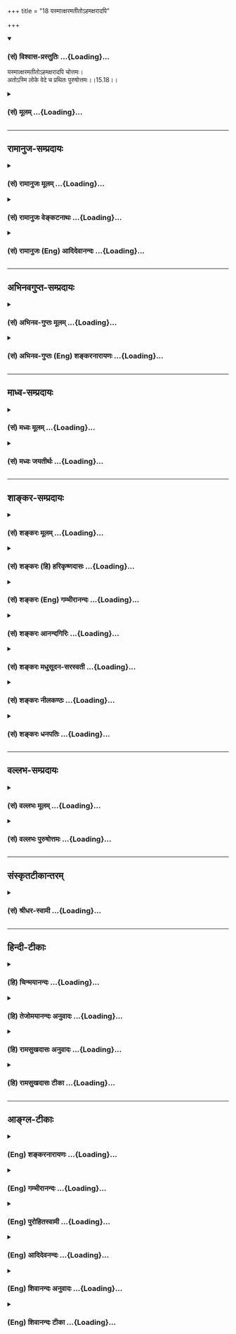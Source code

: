 +++
title = "18 यस्मात्क्षरमतीतोऽहमक्षरादपि"

+++
<div class="js_include" newlevelforh1="3" title="(सं) विश्वास-प्रस्तुतिः" unfilled url="/purANam_vaiShNavam/mahAbhAratam/06-bhIShma-parva/03-bhagavad-gItA-parva/saMskRtam/vishvAsa-prastutiH/15_puruShottama-yogaH/18_yasmAtxaramatIto-.md">
<details open><summary><h3>(सं) विश्वास-प्रस्तुतिः ...{Loading}...</h3></summary>

यस्मात्क्षरमतीतोऽहमक्षरादपि चोत्तमः।  
अतोऽस्मि लोके वेदे च प्रथितः पुरुषोत्तमः।।15.18।।
</details>
</div>
<div class="js_include collapsed" newlevelforh1="3" title="(सं) मूलम्" unfilled url="/purANam_vaiShNavam/mahAbhAratam/06-bhIShma-parva/03-bhagavad-gItA-parva/saMskRtam/mUlam/15_puruShottama-yogaH/18_yasmAtxaramatIto-.md">
<details><summary><h3>(सं) मूलम् ...{Loading}...</h3></summary>

यस्मात्क्षरमतीतोऽहमक्षरादपि चोत्तमः।  
अतोऽस्मि लोके वेदे च प्रथितः पुरुषोत्तमः।।15.18।।
</details>
</div>


_________________
## रामानुज-सम्प्रदायः
<div class="js_include collapsed" newlevelforh1="3" title="(सं) रामानुजः मूलम्" unfilled url="/purANam_vaiShNavam/mahAbhAratam/06-bhIShma-parva/03-bhagavad-gItA-parva/saMskRtam/rAmAnujaH/mUlam/15_puruShottama-yogaH/18_yasmAtxaramatIto-.md">
<details><summary><h3>(सं) रामानुजः मूलम् ...{Loading}...</h3></summary>

।।15.18।।**यस्माद्** एवम उक्तैः स्वभावैः **क्षरं** पुरुषम् **अतीतः अहम्;
अक्षरात्** मुक्ताद् अपि उक्तैः हेतुभिः उत्कृष्टतमः; **अतः** अहं **लोके
वेदे च पुरुषोत्तमः** इति **प्रथितः अस्मि।** वेदार्थावलोकनात् लोक इति
स्मृतिः इह उच्यते। श्रुतौ स्मृतौ च इत्यर्थः।  
  
श्रुतौ तावत् -- परं ज्योतिरूपं संपद्य स्वेन रूपेणाभिनिष्पद्यते स उत्तमः
पुरुषः (छ0 उ₀ 8।12।3) इत्यादौ। स्मृतौ अपिअंशावतारं पुरुषोत्तमस्य
ह्यनादिमध्यान्तमजस्य विष्णोः। (वि0 पु 5।17।33) इत्यादौ।

</details>
</div>
<div class="js_include collapsed" newlevelforh1="3" title="(सं) रामानुजः वेङ्कटनाथः" unfilled url="/purANam_vaiShNavam/mahAbhAratam/06-bhIShma-parva/03-bhagavad-gItA-parva/saMskRtam/rAmAnujaH/venkaTanAthaH/15_puruShottama-yogaH/18_yasmAtxaramatIto-.md">
<details><summary><h3>(सं) रामानुजः वेङ्कटनाथः ...{Loading}...</h3></summary>

  
  
।।15.18।। एवं प्रतिज्ञातमन्यत्वं श्रुतिस्मृतिप्रसिद्धधात्वर्थया समाख्यया
स्थापितम् तदेव पुनस्तथाभूतसमाख्यान्तरेणउत्तमः पुरुषः इत्यनुवादस्मारितेन
स्थिरीक्रियतेयस्मात् इतिश्लोकेन। एतेन पूर्वश्लोके पराक्त्वनिर्देशोऽपि
स्वविषय एवेति दर्शितम्। अत्रयतोऽसावग्निमान्; अतएव धूमवान्
इत्यादिवत्साध्यमेव साधकं प्रति नियामकतया हेतुर्व्यपदिश्यते। तच्च साध्यं
सहेतुकमिह समाख्यानिदानमित्यभिप्रायेणाहयस्मादेवमुक्तैः
स्वभावैरिति। क्षरमतीतः इति तत्स्वभावगन्धानाघ्रातत्वमुच्यते। अत्रापि
क्षरशब्दः प्रस्तुतैकार्थ्यान्न प्रधानविषय इत्याहक्षरं पुरुषमिति।
अक्षरशब्दस्य प्रधानेश्वरादिष्वपि प्रयोगात्तद्व्यवच्छेदायकूटस्थोऽक्षरः
\[15।16\] इत्युक्तैकार्थ्यमाहअक्षरान्मुक्तादिति। एतेन
पुरुषोत्तमशब्दनिरुक्तिरप्यत्र दर्शिता। उक्तैर्हैतुभिरिति -- षष्ठी
हेतुप्रयोगे \[अष्टा.2।3।26\] इति नियमस्य प्रयोजनरूपहेतुविषयतयैव
प्रयोगप्राचुर्यान्न तृतीययानुपपत्तिः। उत्तमशब्दे प्रकृतिप्रत्ययभेदेन
विवक्षितमाह -- उत्कृष्टतम इति। मुक्तो हि बद्धादुत्कृष्टः ततोऽप्यसौ
सर्वान्तरात्मत्वादिभिरुक्तैर्हेतुभिरुत्कृष्टतमः। प्रथितशब्देन
केवलप्रधनविधेः प्रकृतानन्वयात्सविशेषणोऽसौ
विशेषणोपसंक्रामीत्यभिप्रायेणपुरुषोत्तम इतीति इतिकरणम्। नात्र लोकशब्दो
भुवनविषयः; जनविषयो वा तत्र प्रकृतनिरुक्तिविवक्षाप्रमाणत्वासम्भवात्। नच
काव्यादिप्रयोगपरता; तत्राप्यतितरां स्वारस्याभावात्। अतो
वेदसहपाठात्तदनुवर्तिस्मृतिपरोऽयम्। तत्र च लोक्यतेऽनेन वेदार्थ इति
व्युत्पत्त्या वृत्तिरित्यभिप्रायेणाह -- वेदार्थावलोकनादिति। श्रुतौ स्मृतौ
चेत्यर्थ इति। अयमभिप्रायः -- श्रूयते नित्यमिति हि श्रुतिः। अतो
वक्तृदोषप्रसङ्गाभावादशिथिलसम्प्रदायत्वाच्च तदुक्तं तावत्प्रामाणिकमेव।
स्मृतिरप्यल्पश्रुतैर्दुरवबोधसकलशाखानुगतमर्थं सङ्कलव्योपबृंहयन्ती
परमात्मतममन्वादिप्रणीता प्रमाणमेवेति तया वेदार्थावलोकनं युक्तम् --
इति।  
  
परं ज्योतिरुपसम्पद्य इति मुक्तोपसम्पत्तव्यतया निर्दिष्टो
निरतिशयदीप्तियुक्तः पुरुष एवात्र स उत्तमः पुरुषः इति परामृश्य विशेष्यते
तदुपबृंहणाय हिउत्तमः पुरुषस्त्वन्यः \[15।17\] इति
तत्तुल्यव्यस्तप्रयोगोऽयं प्रदर्शित इत्यभिप्रायेणपरं ज्योतिः
इत्यादिवाक्योदाहरणम्। अत्रप्रथितः पुरुषोत्तमः
इत्युक्तसमस्तप्रयोगप्रदर्शनार्थतयाअंशावतारं पुरुषोत्तमस्य
\[वि.पु.5।17।33\] इति स्मृत्युदाहृतिः। अत्रविष्णोः इति
संज्ञानिर्देशेऽपिपुरुषोत्तमस्य इति विशेषणैकार्थ्यस्य
विवक्षितत्वाद्योगरूढोऽयं शब्द इति सिद्धम्। एतेनरूढ्या तु कामं
पुरुषोत्तमोऽस्तु इति प्रलपन् वेदबाह्यः प्रत्युक्तः। ननु कथं
यौगिकार्थविवक्षायामस्य साधुता न तावदसौ समानाधिकरणसमासःसन्
महत्परमोत्तमोत्कृष्टाः पूज्यमानैः \[अष्टा.2।1।61\] इति
प्रथमानिर्दिष्टस्योत्तमशब्दस्योपसर्जनतया पूर्वनिपातापातात्। नापि
व्यधिकरणः। उत्तमः पुरुष इवेत्युपमितविवक्षानुपपत्तेः तदर्थतयोदाहृतायां
श्रुतावपि वैयधिकरण्यादर्शनात्। नचासौ षष्ठीसमासः; निर्धारणे तन्निषेधात्
नचान्यस्यापीह सम्भव इति। मैवं; षष्ठीसमासस्यैवात्र युक्तत्वात् नहि वयमत्र
निर्धारणार्थतां ब्रूमः। पुत्रादिवत्सम्बन्धिशब्दो ह्यसौ। अधमादिसापेक्षं
ह्युत्तमत्वम्। इदं च सूचितम् -- उक्तैर्हेतुभिरुत्कृष्टतम इति
जातिगुणाद्यसम्बन्धिशब्देषु हि निर्धारणे षष्ठी। सम्बन्धसामान्यविहिता च
षष्ठी तत्तत्सम्बन्धिशब्दसमभिव्याहारानुरोधेन तत्सम्बन्धविशेषं
प्रतिपादयति। एवमेव हि नागोत्तमादिशब्दानां साधुत्वं
वैयाकरणैर्व्याख्यातम्। अत्र चउत्तमः पुरुषस्त्वन्यः
\[15।17\]क्षरमतीतोऽहमक्षरादपि चोत्तमः इति चार्थकथनमात्रं; न तु
तत्समासांशद्वयविवक्षा। एवमेव स उत्तमः पुरुषः इति श्रुत्युदाहरणमपि।
केचित्तु पञ्चमीसमासं व्याकुर्वते। न चोत्तमशब्दयोगे पञ्चमी न शिष्टेति
वाच्यं यथायस्मादधिकम् \[अष्टा.2।3।9\] इत्यादिसौत्रप्रयोगादशिष्टस्यापि
परिग्रहःएवमक्षरादपि चोत्तमः इत्यादिप्रयोगबलादेव तत्परिग्रहोपपत्तेः।
इदमपि सूचितंमुक्तादप्युक्तैर्हेतुभिरुत्कृष्टतम इति। योगविभागाच्च
पञ्चम्या उत्तमादिशब्दैः समासोऽप्यनुशिष्ट एव। एवं सप्तमीसमासत्वेऽपि न
दोषः; शौण्डादिष्वपठितत्वेऽपि तत्रापि योगविभागाभ्यनुज्ञानादेव तदुपपत्तेः।
एतत्सर्वं विजानद्भिर्महाकविभिरपि विवक्षितयोग एवायं प्रयुज्यते
प्रतिपाद्यते च। तथाऽऽदिकाव्येन च तेन विना निद्रां लभते पुरुषोत्तमः
\[वा.रा.1।18।30\] इति। तदेतत्सर्वमभिसन्धाय भगवद्यामुनमुनिभिरुक्तं
स्तोत्रेकः पुण्डरीकनयनः पुरुषोत्तमः कः इति।  
  

</details>
</div>
<div class="js_include collapsed" newlevelforh1="3" title="(सं) रामानुजः (Eng) आदिदेवानन्दः" unfilled url="/purANam_vaiShNavam/mahAbhAratam/06-bhIShma-parva/03-bhagavad-gItA-parva/saMskRtam/rAmAnujaH/english/AdidevAnandaH/15_puruShottama-yogaH/18_yasmAtxaramatIto-.md">
<details><summary><h3>(सं) रामानुजः (Eng) आदिदेवानन्दः ...{Loading}...</h3></summary>

15.18 Inasmuch as I transcend the perishable (i.e., bound) Person of the
aforesaid nature, and I am higher, for reasons stated earlier, than the
imperishable Person or liberated self, therefore I am styled the Supreme
Person in the Smrti and Srutis. The Smrti is called Loka by reason of
its leading to the meaning of the Vedas. The meaning is that I am famous
in the Srutis and in the Smrti. In the Sruti for instance; 'Reaching the
Supreme Light, it appears in its own nature. He is the Supreme Person'
(Cha. U., 8.12.3). In the Smrti we have texts like 'I will approach Him
(Sri Krsna), the Supreme Person who is the incarnation of a portion of
Visnu, who is without beginning, middle or end' (V. P., 5.17.33).

</details>
</div>


_________________
## अभिनवगुप्त-सम्प्रदायः
<div class="js_include collapsed" newlevelforh1="3" title="(सं) अभिनव-गुप्तः मूलम्" unfilled url="/purANam_vaiShNavam/mahAbhAratam/06-bhIShma-parva/03-bhagavad-gItA-parva/saMskRtam/abhinava-guptaH/mUlam/15_puruShottama-yogaH/18_yasmAtxaramatIto-.md">
<details><summary><h3>(सं) अभिनव-गुप्तः मूलम् ...{Loading}...</h3></summary>

।।15.16 -- 15.18।। द्वावित्यादि पुरुषोत्तम इत्यन्तम्। द्वाविमौ पुरुषौ इति
ग्रन्थेनेदमुच्यते -- लोके तावदप्रबुद्धस्वभावोऽपि सर्वः
पृथिव्यादिभूतारब्धशरीरम् आत्मानं चेतनं क्षररूपं जानाति इति लोकस्य
मूढत्वात् द्वैतधीर्न निवर्तते। अहं तु सकलानुग्राही द्वैतग्रन्थिं विभिद्य
सकललोकव्यापकतया वेद्य इति। क्षरमतीतः; भूतानां जडत्वात्। अक्षरमतीतः;
आत्मनोऽप्रबुद्धत्वे सर्वव्यापकत्वखण्डनात्। पुरुषोत्तमो लोके वेदेऽपि सः
उत्तमः पुरुषः इत्यादिभिर्वाक्यैः स एव परमात्मा अद्वयः एवमुच्यते।

</details>
</div>
<div class="js_include collapsed" newlevelforh1="3" title="(सं) अभिनव-गुप्तः (Eng) शङ्करनारायणः" unfilled url="/purANam_vaiShNavam/mahAbhAratam/06-bhIShma-parva/03-bhagavad-gItA-parva/saMskRtam/abhinava-guptaH/english/shankaranArAyaNaH/15_puruShottama-yogaH/18_yasmAtxaramatIto-.md">
<details><summary><h3>(सं) अभिनव-गुप्तः (Eng) शङ्करनारायणः ...{Loading}...</h3></summary>

15.16-18 Dvav imau etc. upto Purusottamah. What has been stated in the
passage 'There are two persons in the world etc.', is this : The body
organism is made of the earth and other elements. In the world every
person, unitelligent by nature, takes the body for the Self and
\[hence\] views the Soul to be of perishing nature. Hence, the sense of
duality does not come to an end with regard to the worldly persons,
because of their delusion. But I am (the I-consciousness is) the One
favouring all, and by cutting the daulity-knot I am to be realised as
the One pervading all. (I) have transcended the perishing : Since the
elements are insentient. (I) have transcended the nonperishing : Since
the omnipresence \[of the Self\] is cut off (not comprehended) when the
Self is not properly realised. In the world and in the Veda too I am
acclaimed as the Highest of Persons : The Self same Supreme Self,
admitting no duality, is described in this manner with the sentences 'He
is he Highest Person' and the like.

</details>
</div>


_________________
## माध्व-सम्प्रदायः
<div class="js_include collapsed" newlevelforh1="3" title="(सं) मध्वः मूलम्" unfilled url="/purANam_vaiShNavam/mahAbhAratam/06-bhIShma-parva/03-bhagavad-gItA-parva/saMskRtam/madhvaH/mUlam/15_puruShottama-yogaH/18_yasmAtxaramatIto-.md">
<details><summary><h3>(सं) मध्वः मूलम् ...{Loading}...</h3></summary>

।।15.18।। Sri Madhvacharya did not comment on this sloka.,

</details>
</div>
<div class="js_include collapsed" newlevelforh1="3" title="(सं) मध्वः जयतीर्थः" unfilled url="/purANam_vaiShNavam/mahAbhAratam/06-bhIShma-parva/03-bhagavad-gItA-parva/saMskRtam/madhvaH/jayatIrthaH/15_puruShottama-yogaH/18_yasmAtxaramatIto-.md">
<details><summary><h3>(सं) मध्वः जयतीर्थः ...{Loading}...</h3></summary>

।।15.18।। Sri Jayatirtha did not comment on this sloka.  
  

</details>
</div>


_________________
## शाङ्कर-सम्प्रदायः
<div class="js_include collapsed" newlevelforh1="3" title="(सं) शङ्करः मूलम्" unfilled url="/purANam_vaiShNavam/mahAbhAratam/06-bhIShma-parva/03-bhagavad-gItA-parva/saMskRtam/shankaraH/mUlam/15_puruShottama-yogaH/18_yasmAtxaramatIto-.md">
<details><summary><h3>(सं) शङ्करः मूलम् ...{Loading}...</h3></summary>

।।15.18।। --,**यस्मात् क्षरम् अतीतः अहं** संसारमायावृक्षम् अश्वत्थाख्यम्
अतिक्रान्तः अहम् **अक्षरादपि** संसारमायारूपवृक्षबीजभूतादपि **च उत्तमः**
उत्कृष्टतमः ऊर्ध्वतमो वा; **अतः** ताभ्यां क्षराक्षराभ्याम् उत्तमत्वात्
**अस्मि लोके वेदे च प्रथितः** प्रख्यातः। **पुरुषोत्तमः** इत्येवं मां
भक्तजनाः विदुः। कवयः काव्यादिषु च इदं नाम निबध्नन्ति। पुरुषोत्तम
इत्यनेनाभिधानेनाभिगृणन्ति।। अथ इदानीं यथानिरुक्तम् आत्मानं यो वेद; तस्य
इदं फलम् उच्यते --,

</details>
</div>
<div class="js_include collapsed" newlevelforh1="3" title="(सं) शङ्करः (हि) हरिकृष्णदासः" unfilled url="/purANam_vaiShNavam/mahAbhAratam/06-bhIShma-parva/03-bhagavad-gItA-parva/saMskRtam/shankaraH/hindI/harikRShNadAsaH/15_puruShottama-yogaH/18_yasmAtxaramatIto-.md">
<details><summary><h3>(सं) शङ्करः (हि) हरिकृष्णदासः ...{Loading}...</h3></summary>

।।15.18।। उपर्युक्त ईश्वरका पुरुषोत्तम् यह नाम प्रसिद्ध है; उसका यह नाम
किस कारणसे हुआ इसकी हेतुसहित उपपत्ति बतलाकर; नामकी सार्थकता दिखलाते हुए
भगवान् अपने स्वरूपको प्रकट करते हैं कि मैं निरतिशय ईश्वर हूँ --, क्योंकि
मैं क्षरभावसे अतीत हूँ अर्थात् अश्वत्थ नामक मायामय संसारवृक्षका अतिक्रमण
किये हुए हूँ और संसारवृक्षके बीजस्वरूप अक्षरसे ( मूल प्रकृतिसे ) भी
उत्तम -- अतिशय उत्कृष्ट अथवा अतिशय उच्च हूँ। इसीलिये अर्थात् क्षर और
अक्षरसे उत्तम होनेके कारण; लोक और वेदमें; मैं पुरुषोत्तम नामसे विख्यात
हूँ। भक्तजन मुझे इसी प्रकार जानते हैं और कविजन भी काव्यादिमें इसी नामका
प्रयोग करते हैं अर्थात् पुरुषोत्तम् इसी नामसे ही मेरा वर्णन करते हैं।

</details>
</div>
<div class="js_include collapsed" newlevelforh1="3" title="(सं) शङ्करः (Eng) गम्भीरानन्दः" unfilled url="/purANam_vaiShNavam/mahAbhAratam/06-bhIShma-parva/03-bhagavad-gItA-parva/saMskRtam/shankaraH/english/gambhIrAnandaH/15_puruShottama-yogaH/18_yasmAtxaramatIto-.md">
<details><summary><h3>(सं) शङ्करः (Eng) गम्भीरानन्दः ...{Loading}...</h3></summary>

15.18 Yasmat, since; aham, I; am atitah, transcendental; ksaram, to the
mutable-I am beyond the Tree of Maya, called the Peepul Tree, which this
worldly existence is; and uttamah, above, most excellent or the highest;
as compared with api, even; the akasarat, immutable, which is the seed
of the Tree of worldly existence; atah, hence, by virtue of being the
most excellent as compared with the mutable and the immutable; aham, I;
am prathitah, well known; loke, in the world; and vede, in the Vedas; as
purusottamah, the supreme Person. Devoted persons know Me thus, and
poets also use this name 'Purusottama' in their poetry etc.; they extol
Me with this name. Thereafter, now is stated this result attained by one
who knows the Self as described:

</details>
</div>
<div class="js_include collapsed" newlevelforh1="3" title="(सं) शङ्करः आनन्दगिरिः" unfilled url="/purANam_vaiShNavam/mahAbhAratam/06-bhIShma-parva/03-bhagavad-gItA-parva/saMskRtam/shankaraH/AnandagiriH/15_puruShottama-yogaH/18_yasmAtxaramatIto-.md">
<details><summary><h3>(सं) शङ्करः आनन्दगिरिः ...{Loading}...</h3></summary>

।।15.18।। किञ्च लोकवेदयोर्भगवतो नामप्रसिद्ध्या सिद्धमप्रपञ्चत्वमित्याह --
**यथेति।** अश्वकर्णादिवदस्य नाम्नो रूढत्वादर्थविशेषाभावाद्भगवतोऽपि
लौकिकेश्वरवदीश्वरत्वं सातिशयमिति नेत्याह -- **तस्येति।**
यस्मादित्यस्यापेक्षितं निक्षिपति -- **अत इति।** उत्तमः पुरुष इति
वाक्यशेषः।

</details>
</div>
<div class="js_include collapsed" newlevelforh1="3" title="(सं) शङ्करः मधुसूदन-सरस्वती" unfilled url="/purANam_vaiShNavam/mahAbhAratam/06-bhIShma-parva/03-bhagavad-gItA-parva/saMskRtam/shankaraH/madhusUdana-sarasvatI/15_puruShottama-yogaH/18_yasmAtxaramatIto-.md">
<details><summary><h3>(सं) शङ्करः मधुसूदन-सरस्वती ...{Loading}...</h3></summary>

।।15.18।। इदानीं यथाव्याख्यातेश्वरस्य क्षराक्षरविलक्षणस्य पुरुषोत्तम
इत्येतत्प्रसिद्धनामनिर्वचनेन ईदृशः परमेश्वरोऽहमेवेत्यात्मानं दर्शयति
भगवान् ब्रह्मणो हि प्रतिष्ठाहं तद्धाम परमं
ममेत्यादिप्रागुक्तनिजमहिमनिर्धारणाय -- यस्मादिति। यस्मात् क्षरं
कार्यत्वेन विनाशिनं मायामयं संसारवृक्षमश्वत्थाख्यमतीतोऽतिक्रान्तोऽहं
परमेश्वरोऽक्षरादपि मायाख्यादव्याकृतात्अक्षरात्परतः परः इति
पञ्चम्यन्ताक्षरपदेन श्रुत्या
प्रतिपादितात्संसारवृक्षबीजभूतात्सर्वकारणादपि चोत्तम उत्कृष्टतमः। अतः
क्षराक्षराभ्यां पुरुषोपाधिभ्यामध्यासेन
पुरुषपदव्यपदेश्याभ्यामुत्तमत्वादस्मि भवामि लोके वेदे च प्रथितः प्रख्यातः
पुरुषोत्तम इति स उत्तमः पुरुष इति वेद उदाहृत एव। लोके च
कविकाव्यादौहरिर्यथैकः पुरुषोत्तमः स्मृतः इत्यादिप्रसिद्धंकारुण्यतो
नरवदाचरतः परार्थान्पार्थाय बोधितवतो निजमीश्वरत्वम्। सच्चित्सुखैकवपुषः
पुरुषोत्तमस्य नारायणस्य महिमा न हि मानमेति। केचिन्निगृह्य करणानि विसृज्य
भोगमास्थाय योगममलात्मधियो यतन्ते। नारायणस्य
महिमानमनन्तपारमास्वादयन्नमृतसारमहं तु मुक्तः।

</details>
</div>
<div class="js_include collapsed" newlevelforh1="3" title="(सं) शङ्करः नीलकण्ठः" unfilled url="/purANam_vaiShNavam/mahAbhAratam/06-bhIShma-parva/03-bhagavad-gItA-parva/saMskRtam/shankaraH/nIlakaNThaH/15_puruShottama-yogaH/18_yasmAtxaramatIto-.md">
<details><summary><h3>(सं) शङ्करः नीलकण्ठः ...{Loading}...</h3></summary>

।।15.18।।**यस्मादिति।** क्षरं उपाधिं अक्षरं च उपाधिं अतीतोऽतिक्रम्य
स्थितोऽहमतोऽक्षरादपि चेति चशब्दात् क्षरादपि उत्तम उत्कृष्टतमः।
जडात्क्षररूपादुपाधेरुत्कृष्टस्तदुपहितो जीवश्चेतनत्वात्;
ततोऽप्युत्कृष्टतरो मायोपाधिः स्वतन्त्रत्वात्;
ततोऽप्युत्कृष्टतमोऽनुपाधिरनागन्तुकरूपत्वात्; अक्षरार्थः स्पष्टः।

</details>
</div>
<div class="js_include collapsed" newlevelforh1="3" title="(सं) शङ्करः धनपतिः" unfilled url="/purANam_vaiShNavam/mahAbhAratam/06-bhIShma-parva/03-bhagavad-gItA-parva/saMskRtam/shankaraH/dhanapatiH/15_puruShottama-yogaH/18_yasmAtxaramatIto-.md">
<details><summary><h3>(सं) शङ्करः धनपतिः ...{Loading}...</h3></summary>

।।15.18।। अतएव क्षराक्षराभ्यामुत्तम इति। मम नाम्नो
निर्वचनप्रसिद्धिरर्थवतीत्याह। यस्मात्क्षरं संसारमायावृक्षं
अश्वत्थाख्यमतीतोऽहमक्षरादपि तद्वीजभूतान्मायासंज्ञकादपि चोत्तमः
उत्कृष्टमः ऊर्ध्वतमो वा; अतः क्षराक्षराभ्यामुत्तमत्वाद्धेतोर्लोके
कविकाव्यातौ वेदे च पुरुषोत्तमः प्रथितः प्रख्यातःहरिर्यथैकः पुरुषोत्तमः
स्मतःस उत्तमः पुरुषः इत्यादिलोकवेदप्रसिद्धा पुरुषोत्तम इति मां भक्तजाना
विदुः।

</details>
</div>


_________________
## वल्लभ-सम्प्रदायः
<div class="js_include collapsed" newlevelforh1="3" title="(सं) वल्लभः मूलम्" unfilled url="/purANam_vaiShNavam/mahAbhAratam/06-bhIShma-parva/03-bhagavad-gItA-parva/saMskRtam/vallabhaH/mUlam/15_puruShottama-yogaH/18_yasmAtxaramatIto-.md">
<details><summary><h3>(सं) वल्लभः मूलम् ...{Loading}...</h3></summary>

।।15.18।। एवम्भूतं पुरुषोत्तमत्वं स्वस्य निरुक्त्या स्वयं निर्दिशति --
यस्मादिति। क्षरमतिक्रम्येतः अक्षरादपि चोत्तम इति अतो लोके वेदे च
प्रथितोऽहं पुरुषोत्तम इति पुरुषाभ्यां क्षराक्षराभ्यां उत्तम इत्येवं वेदे
ब्रह्मविदाप्नोति परं \[तै.उ.2।1\] इति श्रुतौ लोके च माहात्म्यदर्शनात्
अतः सच्चिदानन्दाकृतिरेवाहं परिदृश्यमानोऽपि; प्रतीत्यन्तरं तु माययेति
सिद्धान्तः।

</details>
</div>
<div class="js_include collapsed" newlevelforh1="3" title="(सं) वल्लभः पुरुषोत्तमः" unfilled url="/purANam_vaiShNavam/mahAbhAratam/06-bhIShma-parva/03-bhagavad-gItA-parva/saMskRtam/vallabhaH/puruShottamaH/15_puruShottama-yogaH/18_yasmAtxaramatIto-.md">
<details><summary><h3>(सं) वल्लभः पुरुषोत्तमः ...{Loading}...</h3></summary>

  
  
।।15.18।। तद्रूपश्चाऽयमेवातः सोऽहमेवेत्याह -- यस्मादिति। यस्मात् क्षरं
जडादिदेहधर्मं अतीतोऽतिक्रान्तोऽहं परिदृश्यमान आनन्दरूपः। अक्षरादपि
कूटस्थचेतनात्मकादपि उत्तमोऽस्मि; अतो लोके चतुर्दशभुवनात्मके; वेदे;
चकारेण सूत्रस्मृत्यादिष्वपि पुरुषोत्तमः प्रथितः कथितो विख्यात इति
भावः।  
  

</details>
</div>


_________________
## संस्कृतटीकान्तरम्
<div class="js_include collapsed" newlevelforh1="3" title="(सं) श्रीधर-स्वामी" unfilled url="/purANam_vaiShNavam/mahAbhAratam/06-bhIShma-parva/03-bhagavad-gItA-parva/saMskRtam/shrIdhara-svAmI/15_puruShottama-yogaH/18_yasmAtxaramatIto-.md">
<details><summary><h3>(सं) श्रीधर-स्वामी ...{Loading}...</h3></summary>

।।15.18।। एवंभूतं पुरुषोत्तमत्वमात्मनो नामनिर्वचनेन दर्शयति **--
यस्मादिति।** यस्मात्क्षरं जडवर्गमतिक्रान्तोऽहं नित्यमुक्तत्वात्;
अक्षराच्चेतनवर्गादप्युत्तमश्च नियन्तृत्वात्; अतो लोके वेदे च पुरुषोत्तम
इति प्रथितः प्रख्यातोऽस्मि। तथाच श्रुतिःस वा अयमात्मा सर्वस्य वशी
सर्वस्येशानः सर्वस्याधिपतिः सर्वमिदं प्रशास्ति इत्यादिः।

</details>
</div>


_________________
## हिन्दी-टीकाः
<div class="js_include collapsed" newlevelforh1="3" title="(हि) चिन्मयानन्दः" unfilled url="/purANam_vaiShNavam/mahAbhAratam/06-bhIShma-parva/03-bhagavad-gItA-parva/hindI/chinmayAnandaH/15_puruShottama-yogaH/18_yasmAtxaramatIto-.md">
<details><summary><h3>(हि) चिन्मयानन्दः ...{Loading}...</h3></summary>

।।15.18।। जैसा कि पूर्व के दो श्लोकों के विवेचन में कहा गया है कि एक
परमात्मा ही परिवर्तनशील जगत् के रूप में क्षर और उस जगत् के अपरिवर्तनशील
ज्ञाता के रूप में अक्षर कहलाता है। यह सर्वविदित है कि एक अपरिवर्तनशील
वस्तु के बिना अन्य परिवर्तनों का ज्ञान होना संभव नहीं होता है। अत यदि
शरीर; मन; बुद्धि और बाह्य जगत् के विकारों का हमें बोध होता है; तो उससे
ही इस अक्षर का अस्तित्व सिद्ध हो जाता है; जो स्वयं कूटस्थ रहकर अन्य
विचारों को प्रकाशित करता है। यह भी स्पष्ट हो जाता है कि केवल क्षर की
दृष्टि से ही परमात्मा को अक्षर का विशेषण प्राप्त हो जाता है; अन्यथा वह
स्वयं निर्विशेष ही है। इसलिये यहाँ भगवान् कहते हैं; क्षर और अक्षर से अतीत
होने के कारण लोक में और वेद में पुरुषोत्तम नाम से प्रसिद्ध हूँ। अर्थात्
भगवान् पूर्ण होने से पुरुष है तथा क्षर और अक्षर से अतीत होने से उत्तम भी
है; इसलिये वेदों में तथा लोक में भी कवियों और लेखकों ने उन्हें
पुरुषोत्तम नाम से भी संबोधित और निर्देशित किया है। अब; परमात्मा के ज्ञान
का फल बताते हुये कहते है

</details>
</div>
<div class="js_include collapsed" newlevelforh1="3" title="(हि) तेजोमयानन्दः अनुवादः" unfilled url="/purANam_vaiShNavam/mahAbhAratam/06-bhIShma-parva/03-bhagavad-gItA-parva/hindI/tejomayAnandaH/anuvAdaH/15_puruShottama-yogaH/18_yasmAtxaramatIto-.md">
<details><summary><h3>(हि) तेजोमयानन्दः अनुवादः ...{Loading}...</h3></summary>

।।15.18।। क्योंकि मैं क्षर से अतीत हूँ और अक्षर से भी उत्तम हूँ, इसलिये
लोक में और वेद में भी पुरुषोत्तम के नाम से प्रसिद्ध हूँ।।

</details>
</div>
<div class="js_include collapsed" newlevelforh1="3" title="(हि) रामसुखदासः अनुवादः" unfilled url="/purANam_vaiShNavam/mahAbhAratam/06-bhIShma-parva/03-bhagavad-gItA-parva/hindI/rAmasukhadAsaH/anuvAdaH/15_puruShottama-yogaH/18_yasmAtxaramatIto-.md">
<details><summary><h3>(हि) रामसुखदासः अनुवादः ...{Loading}...</h3></summary>

।।15.18।। मैं क्षरसे अतीत हूँ और अक्षरसे भी उत्तम हूँ, इसलिये लोकमें और
वेदमें पुरुषोत्तम नामसे प्रसिद्ध हूँ।

</details>
</div>
<div class="js_include collapsed" newlevelforh1="3" title="(हि) रामसुखदासः टीका" unfilled url="/purANam_vaiShNavam/mahAbhAratam/06-bhIShma-parva/03-bhagavad-gItA-parva/hindI/rAmasukhadAsaH/TIkA/15_puruShottama-yogaH/18_yasmAtxaramatIto-.md">
<details><summary><h3>(हि) रामसुखदासः टीका ...{Loading}...</h3></summary>

।।15.18।।***व्याख्या --***  **यस्मात्क्षरमतीतोऽहम् --** इन पदोंमें
भगवान्का यह भाव है कि क्षर (प्रकृति) प्रतिक्षण परिवर्तनशील है और मैं
नित्यनिरन्तर निर्विकाररूपसे ज्योंकात्यों रहनेवाला हूँ। इसलिये मैं क्षरसे
सर्वथा अतीत हूँ।  
  
शरीरसे पर (व्यापक; श्रेष्ठ; प्रकाशक; सबल; सूक्ष्म) इन्द्रियाँ हैं;
इन्द्रियोंसे पर मन है और मनसे पर बुद्धि है (गीता 3। 42)। इस प्रकार
एकदूसरेसे पर होते हुए भी शरीर; इन्द्रियाँ; मन और बुद्धि एक ही जातिके; जड
हैं। परन्तु परमात्मतत्त्व इनसे भी अत्यन्त पर है क्योंकि वह जड नहीं है;
प्रत्युत चेतन है।  
  
**अक्षरादपि चोत्तमः --** यद्यपि परमात्माका अंश होनेके कारण
जीवात्मा(अक्षर) की परमात्मासे तात्त्विक एकता है; तथापि यहाँ भगवान्
अपनेको जीवात्मासे भी उत्तम बताते हैं। इसके कारण ये हैं -- (1) परमात्माका
अंश होनेपर भी जीवात्मा क्षर(जड प्रकृति) के साथ अपना सम्बन्ध मान लेता है
(गीता 15। 7) और प्रकृतिके गुणोंसे मोहित हो जाता है; जबकि परमात्मा
(प्रकृतिसे अतीत होनेके कारण) कभी मोहित नहीं होते (गीता 7।13)। (2)
परमात्मा प्रकृतिको अपने अधीन करके लोकमें आते; अवतार लेते हैं (गीता 4।
6); जबकि जीवात्मा प्रकृतिके वशमें होकर लोकमें आता है (गीता 8। 19)। (3)
परमात्मा सदैव निर्लिप्त रहते हैं; (गीता 4। 14 9। 9); जबकि जीवात्माको
निर्लिप्त होनेके लिये साधन करना पड़ता है (गीता 4। 18 7। 14)। भगवान्द्वारा
अपनेको क्षरसे अतीत और अक्षरसे उत्तम बतानेसे यह भाव भी प्रकट होता है कि
क्षर और अक्षर -- दोनोंमें भिन्नता है। यदि उन दोनोंमें भिन्नता न होती; तो
भगवान् अपनेको या तो उन दोनोंसे ही अतीत बताते या दोनोंसे ही उत्तम बताते।
अतः यह सिद्ध होता है कि जैसे भगवान् क्षरसे अतीत और अक्षरसे उत्तम हैं;
ऐसे ही अक्षर भी क्षरसे अतीत और उत्तम है।**अतोऽस्मि लोके वेदे च प्रथितः
पुरुषोत्तमः --** यहाँ **लोके** पदका अर्थ है -- पुराण; स्मृति आदि
शास्त्र। शास्त्रोंमें भगवान् पुरुषोत्तम नामसे प्रसिद्ध हैं। शुद्ध ज्ञानका
नाम वेद है; जो अनादि है। वही ज्ञान आनुपूर्वीरूपसे ऋक्; यजुः आदि वेदोंके
रूपसे प्रकट हुआ है। वेदोंमें भी भगवान् पुरुषोत्तम नामसे प्रसिद्ध
हैं। पूर्वश्लोकमें भगवान्ने कहा था कि क्षर और अक्षर -- दोनोंसे उत्तम
पुरुष तो अन्य ही है। वह उत्तम पुरुष कौन है -- इसको बताते हुए भगवान् यह
रहस्य प्रकट करते हैं कि वह उत्तम पुरुष -- **पुरुषोत्तम** मैं ही
हूँ।**विशेष बात  
  
(1) भौतिक सृष्टिमात्र क्षर (नाशवान्) है और परमात्माका सनातन अंश जीवात्मा
अक्षर (अविनाशी) है। क्षरसे अतीत और उत्तम होनेपर भी अक्षरने क्षरसे अपना
सम्बन्ध मान लिया -- इससे बढ़कर और कोई दोष; भूल या गलती है ही नहीं।
क्षरके साथ यह सम्बन्ध केवल माना हुआ है; वास्तवमें एक क्षण भी रहनेवाला
नहीं है। जैसे बाल्यावस्थासे अबतक शरीर बिलकुल बदल गया; फिर भी हम कहते हैं
कि मैं वही हूँ। यह भी हम नहीं बता सकते कि अमुक दिन बाल्यावस्था खत्म हुई
और युवावस्था शुरू हुई। कारण कि नदीके प्रवाहकी तरह शरीर निरन्तर ही बहता
रहता है; जब कि अक्षर (जीवात्मा) नदीमें स्थित शिला(चट्टान) की तरह सदा अचल
और असङ्ग रहता है। यदि अक्षर भी क्षरकी तरह निरन्तर परिवर्तनशील और नाशवान्
होता तो इसकी आफत मिट जाती। परन्तु स्वयं (अक्षर) अपरिवर्तनशील और अविनाशी
होते हुए भी निरन्तर परिवर्तनशील और नाशवान् क्षरको पकड़ लेता है -- उसको
अपना मान लेता है। होता यह है कि अक्षर क्षरको छोड़ता नहीं और क्षर एक क्षण
भी ठहरता नहीं। इस आफतको मिटानेका सुगम उपाय है -- क्षर(शरीरादि) को
क्षर(संसार) की ही सेवामें लगा दिया जाय -- उसको संसाररूपी वाटिकाकी खाद
बना दी जाय। मनुष्यको शरीरादि नाशवान् पदार्थ अधिकार करने अथवा अपना माननेके
लिये नहीं मिले हैं; प्रत्युत सेवा करनेके लिये ही मिले हैं। इन पदार्थोंके
द्वारा दूसरोंकी सेवा करनेकी ही मनुष्यपर जिम्मेवारी है; अपना माननेकी
बिलकुल जिम्मेवारी नहीं।  
  
(2) पन्द्रहवें अध्यायमें भगवान्ने पहले क्षर -- संसारवृक्षका वर्णन किया।
फिर उसका छेदन करके परम पुरुष परमात्माके शरण होने अर्थात् संसारसे अपनापन
हटाकर एकमात्र परमात्माको अपना माननेकी प्रेरणा की। फिर अक्षर --
जीवात्माको अपना सनातन अंश बताते हुए उसके स्वरूपका वर्णन किया। उसके बाद
भगवान्ने (बारहवेंसे पन्द्रहवें श्लोकतक) अपने प्रभावका वर्णन करते हुए
बताया कि सूर्य; चन्द्र और अग्निमें मेरा ही तेज है मैं ही पृथ्वीमें
प्रविष्ट होकर अपनी शक्तिसे चराचर सब प्राणियोंको धारण करता हूँ मैं ही
अमृतमय चन्द्रके रूपसे सम्पूर्ण वनस्पतियोंको पुष्ट करता हूँ वैश्वानर
अग्निके रूपमें मैं ही प्राणियोंके शरीरमें स्थित होकर उनके द्वारा खाये
हुए अन्नको पचाता हूँ मैं ही सब प्राणियोंके हृदयमें अन्तर्यामीरूपसे
विद्यमान हूँ मेरेसे ही स्मृति; ज्ञान और अपोहन (भ्रम; संशय आदि दोषोंका
नाश) होता है वेदादि सब शास्त्रोंके द्वारा,मैं ही जाननेयोग्य हूँ और
वेदोंके अन्तिम सिद्धान्तका निर्णय करनेवाला तथा वेदोंको जाननेवाला भी मैं
ही हूँ। इस प्रकार अपना प्रभाव प्रकट करनेके बाद इस श्लोकमें भगवान् यह
गुह्यतम रहस्य प्रकट करते हैं कि जिसका यह सब प्रभाव है; वह (क्षरसे अतीत
और अक्षरसे उत्तम) पुरुषोत्तम मैं (साक्षात् साकाररूपसे प्रकट श्रीकृष्ण)
ही हूँ। भगवान् श्रीकृष्णने अर्जुनपर बहुत विशेष कृपा करके ही अपने रहस्यकी
बात अपने मुखसे प्रकट की है जैसे -- कोई पिता अपने पुत्रके सामने अपनी
गुप्त सम्पत्ति प्रकट कर दे अथवा कोई आदमी किसी भूलेभटके मनुष्यको अपना
परिचय दे दे कि जिसके लिये तू भटक रहा है; वह मैं ही हूँ और तेरे सामने
बैठा हूँ,***सम्बन्ध --***  चौदहवें अध्यायके छब्बीसवें श्लोकमें
भगवान्ने जिस अव्यभिचारिणी भक्तिकी बात कही थी और जिसको प्राप्त करानेके
लिये इस पन्द्रहवें अध्यायमें संसार; जीव और परमात्माका विस्तृत विवेचन
किया गया; उसका अब आगेके श्लोकमें उपसंहार करते हैं।**

</details>
</div>


_________________
## आङ्ग्ल-टीकाः
<div class="js_include collapsed" newlevelforh1="3" title="(Eng) शङ्करनारायणः" unfilled url="/purANam_vaiShNavam/mahAbhAratam/06-bhIShma-parva/03-bhagavad-gItA-parva/english/shankaranArAyaNaH/15_puruShottama-yogaH/18_yasmAtxaramatIto-.md">
<details><summary><h3>(Eng) शङ्करनारायणः ...{Loading}...</h3></summary>

15.18. Becuase, I have transcended the perishing and also the
nonperishing, therefore I am acclaimed in the world as well as in the
Veda as the Highest of persons.

</details>
</div>
<div class="js_include collapsed" newlevelforh1="3" title="(Eng) गम्भीरानन्दः" unfilled url="/purANam_vaiShNavam/mahAbhAratam/06-bhIShma-parva/03-bhagavad-gItA-parva/english/gambhIrAnandaH/15_puruShottama-yogaH/18_yasmAtxaramatIto-.md">
<details><summary><h3>(Eng) गम्भीरानन्दः ...{Loading}...</h3></summary>

15.18 Since I am transcendental to the mutable and above even the
immutable, hence I am well known in the world and in the Vedas as the
supreme Person.

</details>
</div>
<div class="js_include collapsed" newlevelforh1="3" title="(Eng) पुरोहितस्वामी" unfilled url="/purANam_vaiShNavam/mahAbhAratam/06-bhIShma-parva/03-bhagavad-gItA-parva/english/purohitasvAmI/15_puruShottama-yogaH/18_yasmAtxaramatIto-.md">
<details><summary><h3>(Eng) पुरोहितस्वामी ...{Loading}...</h3></summary>

15.18 Beyond comparison of the Eternal with the non-eternal am I, Who am
called by scriptures and sages the Supreme Personality, the Highest God.

</details>
</div>
<div class="js_include collapsed" newlevelforh1="3" title="(Eng) आदिदेवनन्दः" unfilled url="/purANam_vaiShNavam/mahAbhAratam/06-bhIShma-parva/03-bhagavad-gItA-parva/english/AdidevanandaH/15_puruShottama-yogaH/18_yasmAtxaramatIto-.md">
<details><summary><h3>(Eng) आदिदेवनन्दः ...{Loading}...</h3></summary>

15.18 Because I transcend the perishable Person and am also higher than
the imperishable person, therefore I am styled in the Smrti and the Veda
as the Supreme Person (Purusotama).

</details>
</div>
<div class="js_include collapsed" newlevelforh1="3" title="(Eng) शिवानन्दः अनुवादः" unfilled url="/purANam_vaiShNavam/mahAbhAratam/06-bhIShma-parva/03-bhagavad-gItA-parva/english/shivAnandaH/anuvAdaH/15_puruShottama-yogaH/18_yasmAtxaramatIto-.md">
<details><summary><h3>(Eng) शिवानन्दः अनुवादः ...{Loading}...</h3></summary>

15.18 As I transcend the perishable and am even higher than the
imperishable, I am declared to be the highest Purusha in the world and
in the Vedas.

</details>
</div>
<div class="js_include collapsed" newlevelforh1="3" title="(Eng) शिवानन्दः टीका" unfilled url="/purANam_vaiShNavam/mahAbhAratam/06-bhIShma-parva/03-bhagavad-gItA-parva/english/shivAnandaH/TIkA/15_puruShottama-yogaH/18_yasmAtxaramatIto-.md">
<details><summary><h3>(Eng) शिवानन्दः टीका ...{Loading}...</h3></summary>

15.18 यस्मात् as; क्षरम् the perishable; अतीतः transcend; अहम् I;
अक्षरात् than the imperishable; अपि also; च and; उत्तमः best; अतः
therefore; अस्मि (I) am; लोके in the world; वेदे in the Vedas; च and;
प्रथितः declared; पुरुषोत्तमः the Highest Purusha.Commentary
Purushottama is a wellknown name of the Lord. The name is ite
appropriate as He is the supreme Purusha.Kshara The perishable -- the
tree of Samsara.Akshara The imperishable -- the seed of the tree of
Samsara.Because I excel the perishable (the tree of illusory Samsara)
and am more excellent also than the imperishable (the seed of the tree
of the illusory Samsara) and because I am thus superior to the
perishable and the imperishable; I am proclaimed in the world and in the
Vedas as the highest Purusha. Devotees know Me as such. Poets also
describe Me as such.I am beyond all limitations. There is no trace of
dualism in Me. Therefore; I am called by all and by the scriptures the
highest Purusha.

</details>
</div>
